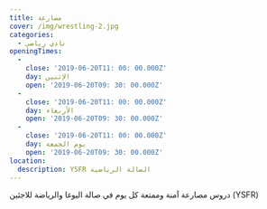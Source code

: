 ```yaml
---
title: مصارعة
cover: /img/wrestling-2.jpg
categories:
  - نادي رياضي
openingTimes:
  - 
    close: '2019-06-20T11: 00: 00.000Z'
    day: الإثنين
    open: '2019-06-20T09: 30: 00.000Z'
  - 
    close: '2019-06-20T11: 00: 00.000Z'
    day: الأربعاء
    open: '2019-06-20T09: 30: 00.000Z'
  - 
    close: '2019-06-20T11: 00: 00.000Z'
    day: يوم الجمعة
    open: '2019-06-20T09: 30: 00.000Z'
location:
  description: YSFR الصالة الرياضية
---
```


دروس مصارعة آمنة وممتعة كل يوم في صالة اليوغا والرياضة للاجئين (YSFR)